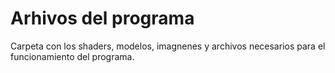 # Arhivos del programa

Carpeta con los shaders, modelos, imagnenes y archivos necesarios para el funcionamiento del programa.
